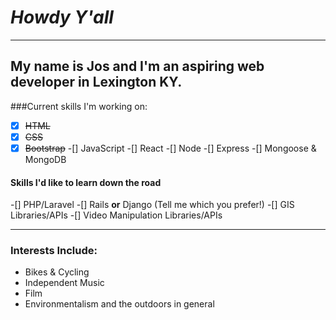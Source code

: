 # *Howdy Y'all*
---
## My name is Jos and I'm an aspiring web developer in Lexington KY.

###Current skills I'm working on:

-[x] ~~HTML~~
-[x] ~~CSS~~
-[x] ~~Bootstrap~~
-[] JavaScript
-[] React
-[] Node
-[] Express
-[] Mongoose & MongoDB

#### Skills I'd like to learn down the road 
-[] PHP/Laravel
-[] Rails **or** Django (Tell me which you prefer!)
-[] GIS Libraries/APIs
-[] Video Manipulation Libraries/APIs 

---

### Interests Include:
- Bikes & Cycling
- Independent Music 
- Film
- Environmentalism and the outdoors in general
